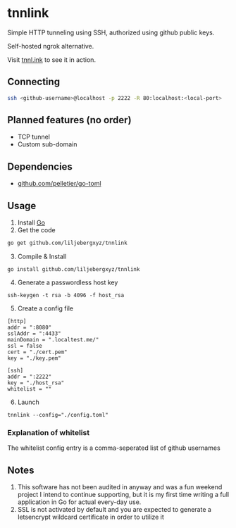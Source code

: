 # tnnlink

Simple HTTP tunneling using SSH, authorized using github public keys.

Self-hosted ngrok alternative.

Visit [tnnl.ink](https://tnnl.ink) to see it in action.

## Connecting
```bash
ssh <github-username>@localhost -p 2222 -R 80:localhost:<local-port>
```

## Planned features (no order)
* TCP tunnel
* Custom sub-domain

## Dependencies
* [github.com/pelletier/go-toml](github.com/pelletier/go-toml)

## Usage
1. Install [Go](https://golang.org/doc/install)
2. Get the code
```bash
go get github.com/liljebergxyz/tnnlink
```
3. Compile & Install
```
go install github.com/liljebergxyz/tnnlink
```
4. Generate a passwordless host key
```
ssh-keygen -t rsa -b 4096 -f host_rsa
```
5. Create a config file
```
[http]
addr = ":8080"
sslAddr = ":4433"
mainDomain = ".localtest.me/"
ssl = false
cert = "./cert.pem"
key = "./key.pem"

[ssh]
addr = ":2222"
key = "./host_rsa"
whitelist = ""
```
6. Launch
```
tnnlink --config="./config.toml"
```

### Explanation of whitelist
The whitelist config entry is a comma-seperated list of github usernames

## Notes
1. This software has not been audited in anyway and was a fun weekend project I intend to continue supporting, but it is my first time writing a full application in Go for actual every-day use.
2. SSL is not activated by default and you are expected to generate a letsencrypt wildcard certificate in order to utilize it
